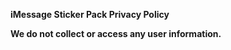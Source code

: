 ****iMessage Sticker Pack Privacy Policy****

**We do not collect or access any user information.**
